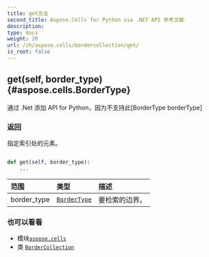 ```yaml
---
title: get方法
second_title: Aspose.Cells for Python via .NET API 参考文献
description:
type: docs
weight: 20
url: /zh/aspose.cells/bordercollection/get/
is_root: false
---
```

##  get(self, border_type) {#aspose.cells.BorderType}
通过 .Net 添加 API for Python，因为不支持此[BorderType borderType]


### 返回

指定索引处的元素。


```python

def get(self, border_type):
    ...
```


|范围|类型|描述|
| :- | :- | :- |
| border_type | [`BorderType`](/cells/python-net/zh/aspose.cells/bordertype) |要检索的边界。|



### 也可以看看
* 模块[`aspose.cells`](../../)
* 类 [`BorderCollection`](/cells/python-net/zh/aspose.cells/bordercollection)
